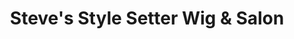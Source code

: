 ---
title: "Steve's Style Setter Wig & Salon"
url: /salt-lake-city/steves-style-setter-wig-and-salon/
shop: hairdresser
---